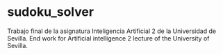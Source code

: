 sudoku_solver
=============
Trabajo final de la asignatura Inteligencia Artificial 2 de la Universidad de Sevilla.
End work for Artificial intelligence 2 lecture of the University of Sevilla.

